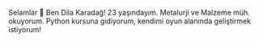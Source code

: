 Selamlar 👋 Ben Dila Karadağ! 
23 yaşındayım. 
Metalurji ve Malzeme müh. okuyorum. 
Python kursuna gidiyorum, kendimi oyun alanında geliştirmek istiyorum!

